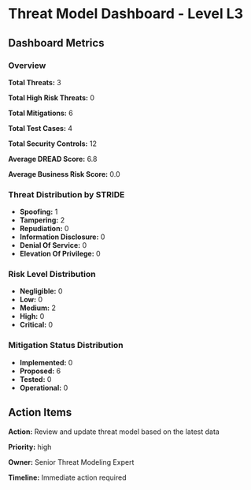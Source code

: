 # Threat Model Dashboard - Level L3 

## Dashboard Metrics

### Overview

**Total Threats:** 3

**Total High Risk Threats:** 0

**Total Mitigations:** 6

**Total Test Cases:** 4

**Total Security Controls:** 12

**Average DREAD Score:** 6.8

**Average Business Risk Score:** 0.0

### Threat Distribution by STRIDE

- **Spoofing:** 1
- **Tampering:** 2
- **Repudiation:** 0
- **Information Disclosure:** 0
- **Denial Of Service:** 0
- **Elevation Of Privilege:** 0

### Risk Level Distribution

- **Negligible:** 0
- **Low:** 0
- **Medium:** 2
- **High:** 0
- **Critical:** 0

### Mitigation Status Distribution

- **Implemented:** 0
- **Proposed:** 6
- **Tested:** 0
- **Operational:** 0

## Action Items

**Action:** Review and update threat model based on the latest data

**Priority:** high

**Owner:** Senior Threat Modeling Expert

**Timeline:** Immediate action required

